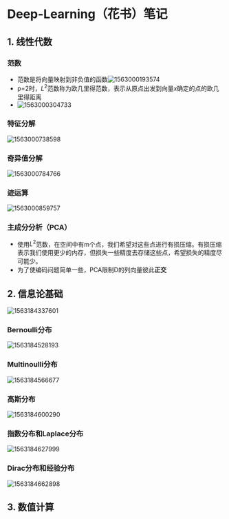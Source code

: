 # Deep-Learning（花书）笔记

## 1. 线性代数

### 范数

* 范数是将向量映射到非负值的函数![1563000193574](../images/1563000193574.png)
* p=2时，$L^2$范数称为欧几里得范数，表示从原点出发到向量$x$确定的点的欧几里得距离
* ![1563000304733](../images/1563000304733.png)



### 特征分解

![1563000738598](../images/1563000738598.png)



### 奇异值分解

![1563000784766](../images/1563000784766.png)



### 迹运算

![1563000859757](../images/1563000859757.png)



### 主成分分析（PCA）

* 使用$L^2$范数，在空间中有m个点，我们希望对这些点进行有损压缩。有损压缩表示我们使用更少的内存，但损失一些精度去存储这些点，希望损失的精度尽可能少。
* 为了使编码问题简单一些，PCA限制D的列向量彼此**正交**





## 2. 信息论基础

![1563184337601](../images/1563184337601.png)

### Bernoulli分布

![1563184528193](../images/1563184528193.png)

### Multinoulli分布

![1563184566677](../images/1563184566677.png)

### 高斯分布

![1563184600290](../images/1563184600290.png)

### 指数分布和Laplace分布

![1563184627999](../images/1563184627999.png)

### Dirac分布和经验分布

![1563184662898](../images/1563184662898.png)



## 3. 数值计算


